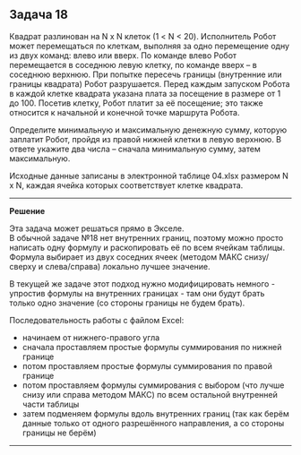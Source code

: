 ## Задача  18  

Квадрат разлинован на N x N клеток (1 < N < 20). Исполнитель Робот может перемещаться по клеткам, выполняя за одно перемещение одну из двух команд: влево или вверх. По команде влево Робот перемещается в соседнюю левую клетку, по команде вверх – в соседнюю верхнюю. При попытке пересечь границы (внутренние или границы квадрата) Робот разрушается. Перед каждым запуском Робота в каждой клетке квадрата указана плата за посещение в размере от 1 до 100. Посетив клетку, Робот платит за её посещение; это также относится к начальной и конечной точке маршрута Робота.

Определите минимальную и максимальную денежную сумму, которую заплатит Робот, пройдя из правой нижней клетки в левую верхнюю. В ответе укажите два числа – сначала минимальную сумму, затем максимальную.

Исходные данные записаны в электронной таблице 04.xlsx размером N x N, каждая ячейка которых соответствует клетке квадрата.

---

**Решение**  

Эта задача может решаться прямо в Экселе.  
В обычной задаче №18 нет внутренних границ, поэтому можно просто написать одну формулу и раскопировать её по всем ячейкам таблицы. Формула выбирает из двух соседних ячеек (методом МАКС снизу/сверху и слева/справа) локально лучшее значение.  

В текущей же задаче этот подход нужно модифицировать немного - упростив формулы на внутренних границах - там они будут брать только одно значение (со стороны границы не будем брать).  

Последовательность работы с файлом Excel:  
- начинаем от нижнего-правого угла  
- сначала проставляем простые формулы суммирования по нижней границе  
- потом проставляем простые формулы суммирования по правой границе  
- потом  проставляем формулы суммирования с выбором (что лучше снизу или справа методом МАКС) по всем остальной внутренней части таблицы  
- затем подменяем формулы вдоль внутренних границ (так как берём данные только от одного разрешённого направления, а со стороны границы не берём)  

---  

